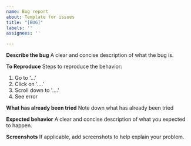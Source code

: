 ```yaml
---
name: Bug report
about: Template for issues
title: "[BUG]"
labels: ''
assignees: ''

---
```


**Describe the bug**
A clear and concise description of what the bug is.

**To Reproduce**
Steps to reproduce the behavior:
1. Go to '...'
2. Click on '....'
3. Scroll down to '....'
4. See error

**What has already been tried**
Note down what has already been tried

**Expected behavior**
A clear and concise description of what you expected to happen.

**Screenshots**
If applicable, add screenshots to help explain your problem.
